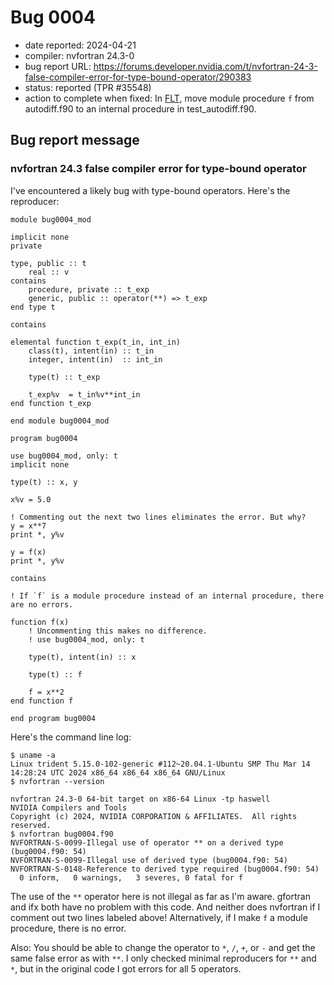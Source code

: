 # Bug 0004

- date reported: 2024-04-21
- compiler: nvfortran 24.3-0
- bug report URL: <https://forums.developer.nvidia.com/t/nvfortran-24-3-false-compiler-error-for-type-bound-operator/290383>
- status: reported (TPR #35548)
- action to complete when fixed: In [FLT](https://github.com/btrettel/flt), move module procedure `f` from autodiff.f90 to an internal procedure in test_autodiff.f90.

## Bug report message

### nvfortran 24.3 false compiler error for type-bound operator

I've encountered a likely bug with type-bound operators. Here's the reproducer:

    module bug0004_mod

    implicit none
    private

    type, public :: t
        real :: v
    contains
        procedure, private :: t_exp
        generic, public :: operator(**) => t_exp
    end type t

    contains

    elemental function t_exp(t_in, int_in)
        class(t), intent(in) :: t_in
        integer, intent(in)  :: int_in
        
        type(t) :: t_exp

        t_exp%v  = t_in%v**int_in
    end function t_exp

    end module bug0004_mod

    program bug0004

    use bug0004_mod, only: t
    implicit none

    type(t) :: x, y

    x%v = 5.0

    ! Commenting out the next two lines eliminates the error. But why?
    y = x**7
    print *, y%v

    y = f(x)
    print *, y%v

    contains

    ! If `f` is a module procedure instead of an internal procedure, there are no errors.

    function f(x)
        ! Uncommenting this makes no difference.
        ! use bug0004_mod, only: t
        
        type(t), intent(in) :: x
        
        type(t) :: f
        
        f = x**2
    end function f

    end program bug0004

Here's the command line log:

    $ uname -a
    Linux trident 5.15.0-102-generic #112~20.04.1-Ubuntu SMP Thu Mar 14 14:28:24 UTC 2024 x86_64 x86_64 x86_64 GNU/Linux
    $ nvfortran --version

    nvfortran 24.3-0 64-bit target on x86-64 Linux -tp haswell 
    NVIDIA Compilers and Tools
    Copyright (c) 2024, NVIDIA CORPORATION & AFFILIATES.  All rights reserved.
    $ nvfortran bug0004.f90
    NVFORTRAN-S-0099-Illegal use of operator ** on a derived type (bug0004.f90: 54)
    NVFORTRAN-S-0099-Illegal use of derived type (bug0004.f90: 54)
    NVFORTRAN-S-0148-Reference to derived type required (bug0004.f90: 54)
      0 inform,   0 warnings,   3 severes, 0 fatal for f

The use of the `**` operator here is not illegal as far as I'm aware. gfortran and ifx both have no problem with this code. And neither does nvfortran if I comment out two lines labeled above! Alternatively, if I make `f` a module procedure, there is no error.

Also: You should be able to change the operator to `*`, `/`, `+`, or `-` and get the same false error as with `**`. I only checked minimal reproducers for `**` and `*`, but in the original code I got errors for all 5 operators.
